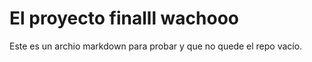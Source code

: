 # El proyecto finalll wachooo

Este es un archio markdown para probar y que no quede el repo vacío.
